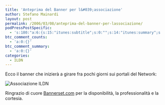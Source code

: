 ```yaml
---
title: 'Anteprima del Banner per l&#039;associazione'
author: Stefano Mainardi
layout: post
permalink: /2006/03/08/anteprima-del-banner-per-lassociazione/
podPressPostSpecific:
  - 's:180:"a:6:{s:15:"itunes:subtitle";s:0:"";s:14:"itunes:summary";s:0:"";s:15:"itunes:keywords";s:0:"";s:13:"itunes:author";s:0:"";s:15:"itunes:explicit";s:0:"";s:12:"itunes:block";s:0:"";}";'
btc_comment_counts:
  - 'a:0:{}'
btc_comment_summary:
  - 'a:0:{}'
categories:
  - ILDN
---
```

Ecco il banner che inizierà a girare fra pochi giorni sui portali del Network:

![Associazione ILDN][1]

Ringrazio di cuore [Bannerset.com][2] per la disponibilità, la professionalità e la cortesia.

 [1]: http://www.bannerset.com/revisioni/ildn/468x60-2.gif "Associazione ILDN"
 [2]: http://www.bannerset.com